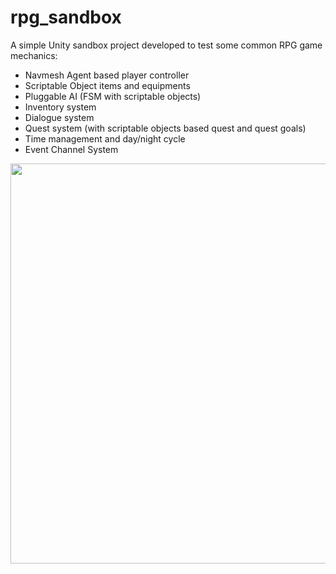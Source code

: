 # rpg_sandbox

A simple Unity sandbox project developed to test some common RPG game mechanics:
- Navmesh Agent based player controller
- Scriptable Object items and equipments
- Pluggable AI (FSM with scriptable objects)
- Inventory system
- Dialogue system
- Quest system (with scriptable objects based quest and quest goals)
- Time management and day/night cycle
- Event Channel System


<img src="https://user-images.githubusercontent.com/102490095/163072301-39a08ffd-a7aa-44c1-a1ba-533062fa13ef.JPG" width="640px">
